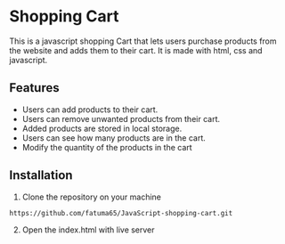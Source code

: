 # Shopping Cart

This is a javascript shopping Cart that lets users purchase products from the website and adds them to their cart. 
It is made with html, css and javascript.

## Features

- Users can add products to their cart.
- Users can remove unwanted products from their cart.
- Added products are stored in local storage.
- Users can see how many products are in the cart.
- Modify the quantity of the products in the cart

## Installation

1. Clone the repository on your machine
```
https://github.com/fatuma65/JavaScript-shopping-cart.git
```

2. Open the index.html with live server
